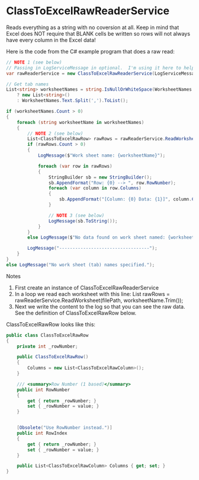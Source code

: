 # ClassToExcelRawReaderService

Reads everything as a string with no coversion at all.  Keep in mind that Excel does NOT require  that BLANK cells be written so rows will not always have every column in the Excel data!

Here is the code from the C# example program that does a raw read:
```c#
// NOTE 1 (see below)  
// Passing in LogServiceMessage in optional.  I'm using it here to help debug in issues while reading a file.
var rawReaderService = new ClassToExcelRawReaderService(LogServiceMessage);

// Get tab names
List<string> worksheetNames = string.IsNullOrWhiteSpace(WorksheetNames.Text)
    ? new List<string>()
    : WorksheetNames.Text.Split(',').ToList();

if (worksheetNames.Count > 0)
{
    foreach (string worksheetName in worksheetNames)
    {
        // NOTE 2 (see below)  
        List<ClassToExcelRawRow> rawRows = rawReaderService.ReadWorksheet(filePath, worksheetName.Trim());
        if (rawRows.Count > 0)
        {
            LogMessage($"Work sheet name: {worksheetName}");

            foreach (var row in rawRows)
            {
                StringBuilder sb = new StringBuilder();
                sb.AppendFormat("Row: {0} --> ", row.RowNumber);
                foreach (var column in row.Columns)
                {
                    sb.AppendFormat("[Column: {0} Data: {1}]", column.ColumnLetter, column.Data);
                }

                // NOTE 3 (see below)  
                LogMessage(sb.ToString());
            }
        }
        else LogMessage($"No data found on work sheet named: {worksheetName}");

        LogMessage("----------------------------------");
    }
}
else LogMessage("No work sheet (tab) names specified.");
```

Notes
1. First create an instance of ClassToExcelRawReaderService
2. In a loop we read each worksheet with this line:  List<ClassToExcelRawRow> rawRows = rawReaderService.ReadWorksheet(filePath, worksheetName.Trim());
3. Next we write the content to the log so that you can see the raw data.  See the definition of ClassToExcelRawRow below.

ClassToExcelRawRow looks like this:
```c#
public class ClassToExcelRawRow
{
    private int _rowNumber;

    public ClassToExcelRawRow()
    {
        Columns = new List<ClassToExcelRawColumn>();
    }

    /// <summary>Row Number (1 based)</summary>
    public int RowNumber
    {
        get { return _rowNumber; }
        set { _rowNumber = value; }
    }


    [Obsolete("Use RowNumber instead.")]
    public int RowIndex
    {
        get { return _rowNumber; }
        set { _rowNumber = value; }
    }

    public List<ClassToExcelRawColumn> Columns { get; set; }
}
```